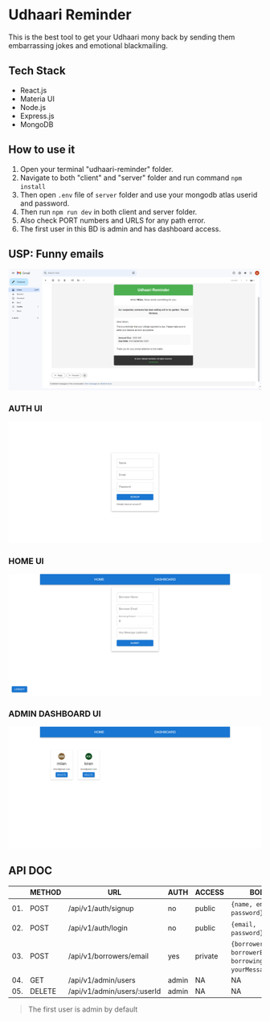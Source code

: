 # Udhaari Reminder

This is the best tool to get your Udhaari mony back by sending them embarrassing jokes and emotional blackmailing.

## Tech Stack
- React.js
- Materia UI
- Node.js
- Express.js
- MongoDB

## How to use it
1. Open your terminal "udhaari-reminder" folder.
2. Navigate to both "client" and "server" folder and run command `npm install`
3. Then open `.env` file of `server` folder and use your mongodb atlas userid and password.
4. Then run `npm run dev` in both client and server folder.
5. Also check PORT numbers and URLS for any path error.
6. The first user in this BD is admin and has dashboard access.

## USP: Funny emails
![ss](./client/src/assets/screenshots/ss.png)

### AUTH UI
![auth ss](./client/src/assets/screenshots/auth.png)

### HOME UI
![home ss](./client/src/assets/screenshots/home-ss.png)

### ADMIN DASHBOARD UI
![admin ss](./client/src/assets/screenshots/admin-dashboard.png)

## API DOC

|  | METHOD | URL | AUTH | ACCESS | BODY | RESPONSE | DESCRIPTION |
|--|--------|-----|------|--------|------|----------|-------------|
|01.| POST | /api/v1/auth/signup | no | public | `{name, email, password}` | `{token}` | Sign up |
|02.| POST | /api/v1/auth/login | no | public | `{email, password}` | `{token}` | Login |
|03.| POST | /api/v1/borrowers/email | yes | private | `{borrowerName, borrowerEmail, borrowingAmount, yourMessage}` | `message` | Send reminder to borrower |
|04.| GET | /api/v1/admin/users | admin | NA | NA | `[{user}]` | Get all users |
|05.| DELETE | /api/v1/admin/users/:userId | admin | NA | NA | `message` | Delete a user |

> The first user is admin by default